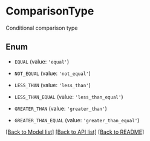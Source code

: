 # ComparisonType

Conditional comparison type

## Enum

* `EQUAL` (value: `'equal'`)

* `NOT_EQUAL` (value: `'not_equal'`)

* `LESS_THAN` (value: `'less_than'`)

* `LESS_THAN_EQUAL` (value: `'less_than_equal'`)

* `GREATER_THAN` (value: `'greater_than'`)

* `GREATER_THAN_EQUAL` (value: `'greater_than_equal'`)

[[Back to Model list]](../README.md#documentation-for-models) [[Back to API list]](../README.md#documentation-for-api-endpoints) [[Back to README]](../README.md)


